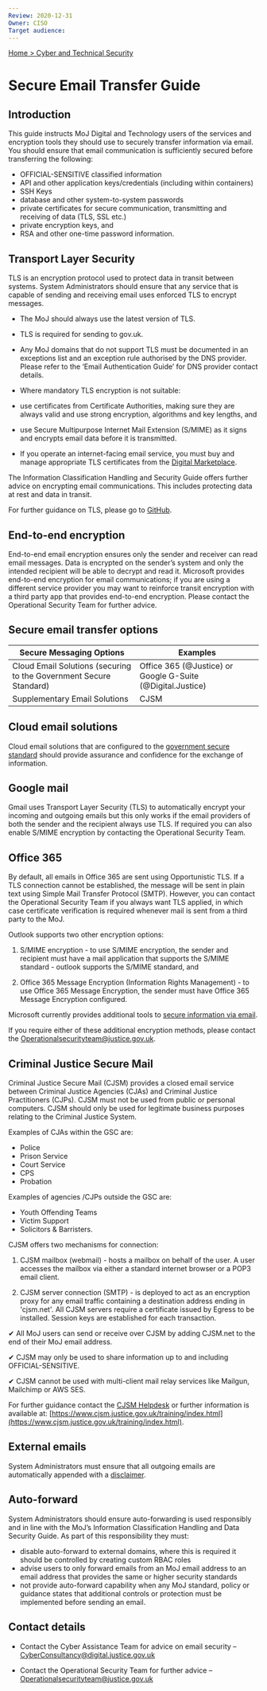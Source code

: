 ```yaml
---
Review: 2020-12-31
Owner: CISO
Target audience:
---
```


[Home > Cyber and Technical Security](home-security-policies-guides.md)

# Secure Email Transfer Guide

## Introduction

This guide instructs MoJ Digital and Technology users of the services and encryption tools they should use to securely transfer information via email. You should ensure that email communication is sufficiently secured before transferring the following:

* OFFICIAL-SENSITIVE classified information
* API and other application keys/credentials (including within containers)
* SSH Keys
* database and other system-to-system passwords
* private certificates for secure communication, transmitting and receiving of data (TLS, SSL etc.)
* private encryption keys, and
* RSA and other one-time password information.

## Transport Layer Security    

TLS is an encryption protocol used to protect data in transit between systems. System Administrators should ensure that any service that is capable of sending and receiving email uses enforced TLS to encrypt messages.

* The MoJ should always use the latest version of TLS.

* TLS is required for sending to gov.uk.

* Any MoJ domains that do not support TLS must be documented in an exceptions list and an exception rule authorised by the DNS provider. Please refer to the ‘Email Authentication Guide’ for DNS provider contact details.

* Where mandatory TLS encryption is not suitable:
 * use certificates from Certificate Authorities, making sure they are always valid and use strong encryption, algorithms and key lengths, and
 * use Secure Multipurpose Internet Mail Extension (S/MIME) as it signs and encrypts email data before it is transmitted.
* If you operate an internet-facing email service, you must buy and manage appropriate TLS certificates from the [Digital Marketplace](https://www.digitalmarketplace.service.gov.uk/).

The Information Classification Handling and Security Guide offers further advice on encrypting email communications. This includes protecting data at rest and data in transit.

For further guidance on TLS, please go to [GitHub](https://ministryofjustice.github.io/security-guidance/standards/cryptography/#cryptography).

## End-to-end encryption

End-to-end email encryption ensures only the sender and receiver can read email messages. Data is encrypted on the sender’s system and only the intended recipient will be able to decrypt and read it. Microsoft provides end-to-end encryption for email communications; if you are using a different service provider you may want to reinforce transit encryption with a third party app that provides end-to-end encryption. Please contact the Operational Security Team for further advice.

## Secure email transfer options

| Secure Messaging Options | Examples |
|--- |---|
| Cloud Email Solutions (securing to the Government Secure Standard) | Office 365 (@Justice) or Google G-Suite (@Digital.Justice) |
| Supplementary Email Solutions | CJSM |

## Cloud email solutions
Cloud email solutions that are configured to the [government secure standard](https://www.gov.uk/guidance/securing-government-email) should provide assurance and confidence for the exchange of information.

## Google mail

Gmail uses Transport Layer Security (TLS) to automatically encrypt your incoming and outgoing emails but this only works if the email providers of both the sender and the recipient always use TLS.
If required you can also enable S/MIME encryption by contacting the Operational Security Team.

## Office 365

By default, all emails in Office 365 are sent using Opportunistic TLS. If a TLS connection cannot be established, the message will be sent in plain text using Simple Mail Transfer Protocol (SMTP). However, you can contact the Operational Security Team if you always want TLS applied, in which case certificate verification is required whenever mail is sent from a third party to the MoJ.

Outlook supports two other encryption options:

1. S/MIME encryption - to use S/MIME encryption, the sender and recipient must have a mail application that supports the S/MIME standard - outlook supports the S/MIME standard, and

2. Office 365 Message Encryption (Information Rights Management) - to use Office 365 Message Encryption, the sender must have Office 365 Message Encryption configured.

Microsoft currently provides additional tools to [secure information via email](https://www.microsoft.com/en-us/microsoft-365/blog/2018/04/05/defend-yourself-from-cybercrime-with-new-office-365-capabilities/).

If you require either of these additional encryption methods, please contact the [Operationalsecurityteam@justice.gov.uk](mailto:Operationalsecurityteam@justice.gov.uk).

## Criminal Justice Secure Mail
Criminal Justice Secure Mail (CJSM) provides a closed email service between Criminal Justice Agencies (CJAs) and Criminal Justice Practitioners (CJPs). CJSM must not be used from public or personal computers. CJSM should only be used for legitimate business purposes relating to the Criminal Justice System.

Examples of CJAs within the GSC are:

* Police
* Prison Service
* Court Service
* CPS
* Probation

Examples of agencies /CJPs outside the GSC are:
* Youth Offending Teams
* Victim Support
* Solicitors & Barristers.

CJSM offers two mechanisms for connection:

1. CJSM mailbox (webmail) - hosts a mailbox on behalf of the user.  A user accesses the mailbox via either a standard internet browser or a POP3 email client.

2. CJSM server connection (SMTP) - is deployed to act as an encryption proxy for any email traffic containing a destination address ending in 'cjsm.net'. All CJSM servers require a certificate issued by Egress to be installed. Session keys are established for each transaction.

 ✔ All MoJ users can send or receive over CJSM by adding CJSM.net to the end of their MoJ email address.

 ✔ CJSM may only be used to share information up to and including OFFICIAL-SENSITIVE.

 ✔ CJSM cannot be used with multi-client mail relay services like Mailgun, Mailchimp or AWS SES.

For further guidance contact the [CJSM Helpdesk](mailto:cjsm.helpdesk@egress.com) or further information is available at: [https://www.cjsm.justice.gov.uk/training/index.html](https://www.cjsm.justice.gov.uk/training/index.html).

## External emails

System Administrators must ensure that all outgoing emails are automatically appended with a [disclaimer](https://intranet.justice.gov.uk/guidance/security/it-computer-security/ict-security-policy-framework/it-security-guidelines/).

## Auto-forward
System Administrators should ensure auto-forwarding is used responsibly and in line with the MoJ’s Information Classification Handling and Data Security Guide. As part of this responsibility they must:

* disable auto-forward to external domains, where this is required it should be controlled by creating custom RBAC roles
* advise users to only forward emails from an MoJ email address to an email address that provides the same or higher security standards
* not provide auto-forward capability when any MoJ standard, policy or guidance states that additional controls or protection must be implemented before sending an email.

## Contact details

* Contact the Cyber Assistance Team for advice on email security – [CyberConsultancy@digital.justice.gov.uk](mailto:CyberConsultancy@digital.justice.gov.uk)

* Contact the Operational Security Team for further advice – [Operationalsecurityteam@justice.gov.uk](mailto:Operationalsecurityteam@justice.gov.uk)
